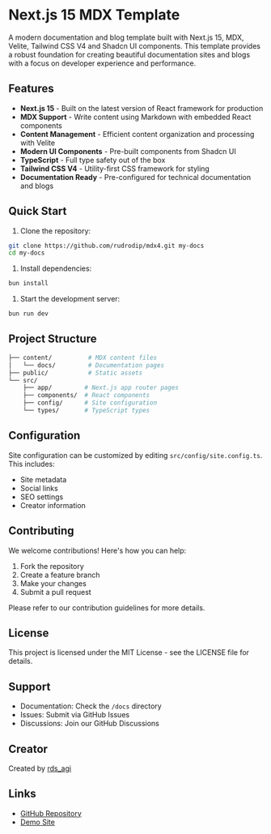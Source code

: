 # Next.js 15 MDX Template

A modern documentation and blog template built with Next.js 15, MDX, Velite, Tailwind CSS V4 and Shadcn UI components. This template provides a robust foundation for creating beautiful documentation sites and blogs with a focus on developer experience and performance.

## Features

- **Next.js 15** - Built on the latest version of React framework for production
- **MDX Support** - Write content using Markdown with embedded React components
- **Content Management** - Efficient content organization and processing with Velite
- **Modern UI Components** - Pre-built components from Shadcn UI
- **TypeScript** - Full type safety out of the box
- **Tailwind CSS V4** - Utility-first CSS framework for styling
- **Documentation Ready** - Pre-configured for technical documentation and blogs

## Quick Start

1. Clone the repository:

```bash
git clone https://github.com/rudrodip/mdx4.git my-docs
cd my-docs
```

1. Install dependencies:

```bash
bun install
```

1. Start the development server:

```bash
bun run dev
```

## Project Structure

```bash
├── content/          # MDX content files
│   └── docs/         # Documentation pages
├── public/           # Static assets
└── src/
    ├── app/         # Next.js app router pages
    ├── components/  # React components
    ├── config/      # Site configuration
    └── types/       # TypeScript types
```

## Configuration

Site configuration can be customized by editing `src/config/site.config.ts`. This includes:

- Site metadata
- Social links
- SEO settings
- Creator information

## Contributing

We welcome contributions! Here's how you can help:

1. Fork the repository
2. Create a feature branch
3. Make your changes
4. Submit a pull request

Please refer to our contribution guidelines for more details.

## License

This project is licensed under the MIT License - see the LICENSE file for details.

## Support

- Documentation: Check the `/docs` directory
- Issues: Submit via GitHub Issues
- Discussions: Join our GitHub Discussions

## Creator

Created by [rds_agi](https://rdsx.dev)

## Links

- [GitHub Repository](https://github.com/rudrodip/mdx4)
- [Demo Site](https://mdx4.rdsx.dev)
